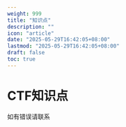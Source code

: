 ```yaml
---
weight: 999
title: "知识点"
description: ""
icon: "article"
date: "2025-05-29T16:42:05+08:00"
lastmod: "2025-05-29T16:42:05+08:00"
draft: false
toc: true
---
```

# CTF知识点
如有错误请联系